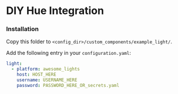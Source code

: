 # DIY Hue Integration

### Installation

Copy this folder to `<config_dir>/custom_components/example_light/`.

Add the following entry in your `configuration.yaml`:

```yaml
light:
  - platform: awesome_lights
    host: HOST_HERE
    username: USERNAME_HERE
    password: PASSWORD_HERE_OR_secrets.yaml
```
